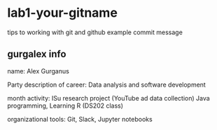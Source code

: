 # lab1-your-gitname
tips to working with git and github
example commit message

## gurgalex info

name: Alex Gurganus

Party description of career: Data analysis and software development

month activity: ISu research project (YouTube ad data collection) Java programming, Learning R (DS202 class)

organizational tools: Git, Slack, Jupyter notebooks
